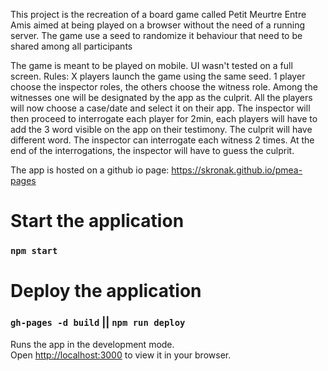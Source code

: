 This project is the recreation of a board game called Petit Meurtre Entre Amis aimed at being played on a browser without the need of a running server.
The game use a seed to randomize it behaviour that need to be shared among all participants

The game is meant to be played on mobile. UI wasn't tested on a full screen.
Rules:
X players launch the game using the same seed.
1 player choose the inspector roles, the others choose the witness role. Among the witnesses one will be designated by the app as the culprit.
All the players will now choose a case/date and select it on their app.
The inspector will then proceed to interrogate each player for 2min, each players will have to add the 3 word visible on the app on their testimony. 
The culprit will have different word.
The inspector can interrogate each witness 2 times. 
At the end of the interrogations, the inspector will have to guess the culprit.

The app is hosted on a github io page: https://skronak.github.io/pmea-pages
# Start the application
### `npm start`
# Deploy the application
### `gh-pages -d build` || `npm run deploy`


Runs the app in the development mode.\
Open [http://localhost:3000](http://localhost:3000) to view it in your browser.

